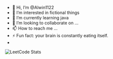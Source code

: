 - 👋 Hi, I’m @Alwin1122
- 👀 I’m interested in fictional things
- 🌱 I’m currently learning java
- 💞️ I’m looking to collaborate on ...
- 📫 How to reach me ...
- ⚡ Fun fact: your brain is constantly eating itself.
- 

<!---
Alwin1122/Alwin1122 is a ✨ special ✨ repository because its `README.md` (this file) appears on your GitHub profile.
You can click the Preview link to take a look at your changes.
--->
![LeetCode Stats](https://leetcard.jacoblin.cool/alwin_antony1122?theme=light&font=Jost&ext=contest)
